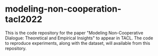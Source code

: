# modeling-non-cooperation-tacl2022
This is the code repository for the paper "Modeling Non-Cooperative Dialogue: Theoretical and Empirical Insights" to appear in TACL. The code to reproduce experiments, along with the dataset, will available from this repository.
